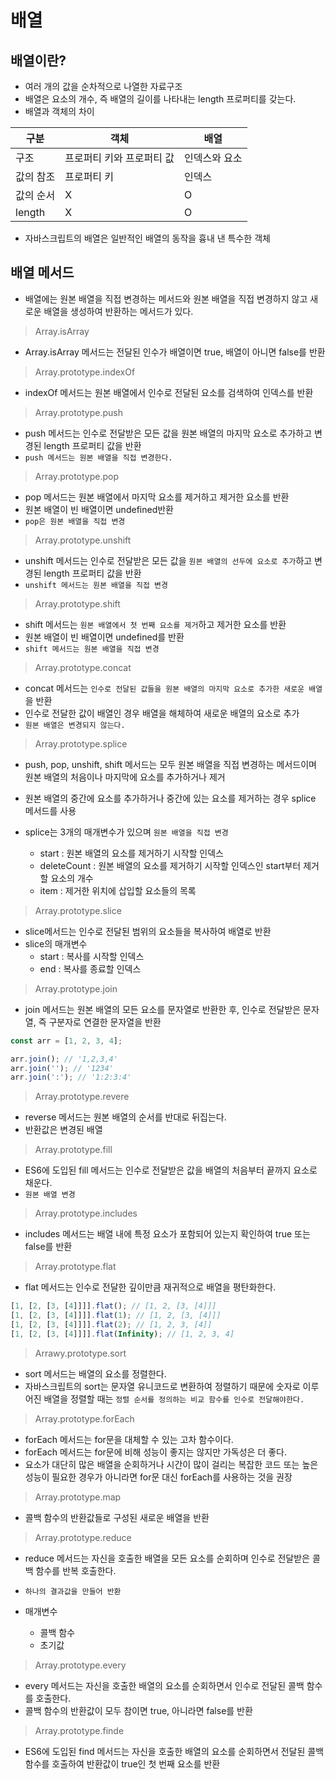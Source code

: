 # 배열

## 배열이란?

- 여러 개의 값을 순차적으로 나열한 자료구조
- 배열은 요소의 개수, 즉 배열의 길이를 나타내는 length 프로퍼티를 갖는다.
- 배열과 객체의 차이

| 구분      | 객체                      | 배열          |
| --------- | ------------------------- | ------------- |
| 구조      | 프로퍼티 키와 프로퍼티 값 | 인덱스와 요소 |
| 값의 참조 | 프로퍼티 키               | 인덱스        |
| 값의 순서 | X                         | O             |
| length    | X                         | O             |

- 자바스크립트의 배열은 일반적인 배열의 동작을 흉내 낸 특수한 객체

## 배열 메서드

- 배열에는 원본 배열을 직접 변경하는 메서드와 원본 배열을 직접 변경하지 않고 새로운 배열을 생성하여 반환하는 메서드가 있다.

> Array.isArray

- Array.isArray 메서드는 전달된 인수가 배열이면 true, 배열이 아니면 false를 반환

> Array.prototype.indexOf

- indexOf 메서드는 원본 배열에서 인수로 전달된 요소를 검색하여 인덱스를 반환

> Array.prototype.push

- push 메서드는 인수로 전달받은 모든 값을 원본 배열의 마지막 요소로 추가하고 변경된 length 프로퍼티 값을 반환
- `push 메서드는 원본 배열을 직접 변경한다.`

> Array.prototype.pop

- pop 메서드는 원본 배열에서 마지막 요소를 제거하고 제거한 요소를 반환
- 원본 배열이 빈 배열이면 undefined반환
- `pop은 원본 배열을 직접 변경`

> Array.prototype.unshift

- unshift 메서드는 인수로 전달받은 모든 값을 `원본 배열의 선두에 요소로 추가`하고 변경된 length 프로퍼티 값을 반환
- `unshift 메서드는 원본 배열을 직접 변경`

> Array.prototype.shift

- shift 메서드는 `원본 배열에서 첫 번째 요소를 제거`하고 제거한 요소를 반환
- 원본 배열이 빈 배열이면 undefined를 반환
- `shift 메서드는 원본 배열을 직접 변경`

> Array.prototype.concat

- concat 메서드는 `인수로 전달된 값들을 원본 배열의 마지막 요소로 추가한 새로운 배열`을 반환
- 인수로 전달한 값이 배열인 경우 배열을 해체하여 새로운 배열의 요소로 추가
- `원본 배열은 변경되지 않는다.`

> Array.prototype.splice

- push, pop, unshift, shift 메서드는 모두 원본 배열을 직접 변경하는 메서드이며 원본 배열의 처음이나 마지막에 요소를 추가하거나 제거
- 원본 배열의 중간에 요소를 추가하거나 중간에 있는 요소를 제거하는 경우 splice 메서드를 사용

- splice는 3개의 매개변수가 있으며 `원본 배열을 직접 변경`
  - start : 원본 배열의 요소를 제거하기 시작할 인덱스
  - deleteCount : 원본 배열의 요소를 제거하기 시작할 인덱스인 start부터 제거할 요소의 개수
  - item : 제거한 위치에 삽입할 요소들의 목록

> Array.prototype.slice

- slice메서드는 인수로 전달된 범위의 요소들을 복사하여 배열로 반환
- slice의 매개변수
  - start : 복사를 시작할 인덱스
  - end : 복사를 종료할 인덱스

> Array.prototype.join

- join 메서드는 원본 배열의 모든 요소를 문자열로 반환한 후, 인수로 전달받은 문자열, 즉 구분자로 연결한 문자열을 반환

```javascript
const arr = [1, 2, 3, 4];

arr.join(); // '1,2,3,4'
arr.join(''); // '1234'
arr.join(':'); // '1:2:3:4'
```

> Array.prototype.revere

- reverse 메서드는 원본 배열의 순서를 반대로 뒤집는다.
- 반환값은 변경된 배열

> Array.prototype.fill

- ES6에 도입된 fill 메서드는 인수로 전달받은 값을 배열의 처음부터 끝까지 요소로 채운다.
- `원본 배열 변경`

> Array.prototype.includes

- includes 메서드는 배열 내에 특정 요소가 포함되어 있는지 확인하여 true 또는 false를 반환

> Array.prototype.flat

- flat 메서드는 인수로 전달한 깊이만큼 재귀적으로 배열을 평탄화한다.

```javascript
[1, [2, [3, [4]]]].flat(); // [1, 2, [3, [4]]]
[1, [2, [3, [4]]]].flat(1); // [1, 2, [3, [4]]]
[1, [2, [3, [4]]]].flat(2); // [1, 2, 3, [4]]
[1, [2, [3, [4]]]].flat(Infinity); // [1, 2, 3, 4]
```

> Arrawy.prototype.sort

- sort 메서드는 배열의 요소를 정렬한다.
- 자바스크립트의 sort는 문자열 유니코드로 변환하여 정렬하기 때문에 숫자로 이루어진 배열을 정렬할 때는 `정렬 순서를 정의하는 비교 함수를 인수로 전달해야한다.`

> Array.prototype.forEach

- forEach 메서드는 for문을 대체할 수 있는 고차 함수이다.
- forEach 메서드는 for문에 비해 성능이 좋지는 않지만 가독성은 더 좋다.
- 요소가 대단히 많은 배열을 순회하거나 시간이 많이 걸리는 복잡한 코드 또는 높은 성능이 필요한 경우가 아니라면 for문 대신 forEach를 사용하는 것을 권장

> Array.prototype.map

- 콜백 함수의 반환값들로 구성된 새로운 배열을 반환

> Array.prototype.reduce

- reduce 메서드는 자신을 호출한 배열을 모든 요소를 순회하며 인수로 전달받은 콜백 함수를 반복 호출한다.
- `하나의 결과값을 만들어 반환`

- 매개변수
  - 콜백 함수
  - 초기값

> Array.prototype.every

- every 메서드는 자신을 호출한 배열의 요소를 순회하면서 인수로 전달된 콜백 함수를 호출한다.
- 콜백 함수의 반환값이 모두 참이면 true, 아니라면 false를 반환

> Array.prototype.finde

- ES6에 도입된 find 메서드는 자신을 호출한 배열의 요소를 순회하면서 전달된 콜백 함수를 호출하여 반환값이 true인 첫 번째 요소를 반환
